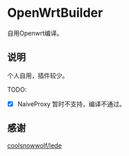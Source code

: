 # OpenWrtBuilder

自用Openwrt编译。

## 说明

个人自用，插件较少。

TODO:
- [x]  NaiveProxy 暂时不支持，编译不通过。


## 感谢

[coolsnowwolf/lede](https://github.com/coolsnowwolf/lede)